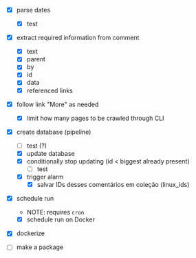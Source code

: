 - [x] parse dates
    - [x] test
- [x] extract required information from comment
    - [x] text
    - [x] parent
    - [x] by
    - [x] id
    - [x] data
    - [x] referenced links
- [x] follow link "More" as needed
  - [x] limit how many pages to be crawled through CLI
- [x] create database (pipeline)
    - [ ] test (?)
    - [x] update database
    - [x] conditionally stop updating (id < biggest already present)
        - [ ] test
    - [x] trigger alarm
        - [x] salvar IDs desses comentários em coleção (linux_ids)
- [x] schedule run
    - NOTE: requires `cron`
    - [x] schedule run on Docker
- [x] dockerize
- [ ] make a package


